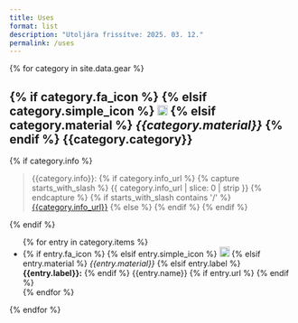 ```yaml
---
title: Uses
format: list
description: "Utoljára frissítve: 2025. 03. 12."
permalink: /uses
---
```


{% for category in site.data.gear %}
<h2>
    {% if category.fa_icon %}
        <i class="icon-left {{category.fa_icon}}"></i>
    {% elsif category.simple_icon %}
        <img src="https://cdn.simpleicons.org/{{category.simple_icon}}" class="icon-left" style="width: 18px;">
    {% elsif category.material %}
        <i class="icon-left material-symbols-outlined">{{category.material}}</i>
    {% endif %}
    {{category.category}}
</h2>
{% if category.info %}
<blockquote>
    <i class="fas fa-info-circle icon-left"></i> {{category.info}}:
    {% if category.info_url %}
        {% capture starts_with_slash %}
          {{ category.info_url | slice: 0 | strip }}
        {% endcapture %}
        {% if starts_with_slash contains '/' %}
            <a href="{{category.info_url | relative_url}}">{{category.info_url}}</a>
        {% else %}
            <a href="{{category.info_url}}"></a>
        {% endif %}
    {% endif %}
</blockquote>
{% endif %}
<ul>
{% for entry in category.items %}
    <li>
        {% if entry.fa_icon %}
            <i class="icon-left {{entry.fa_icon}}"></i>
        {% elsif entry.simple_icon %}
            <img src="https://cdn.simpleicons.org/{{entry.simple_icon}}" class="icon-left" style="width: 18px;">
        {% elsif entry.material %}
            <i class="icon-left material-symbols-outlined">{{entry.material}}</i>
        {% elsif entry.label %}
            <b>{{entry.label}}:</b>
        {% endif %}
        {{entry.name}}
        {% if entry.url %}
         <a href="{{entry.url}}" target="_blank"></a>
        {% endif %}
    </li>
{% endfor %}
</ul>
{% endfor %}

